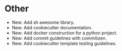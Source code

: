 # Other

* New: Add sh awesome library.
* New: Add cookiecutter documentation.
* New: Add docker construction for a python project.
* New: Add commit guidelines with commitizen.
* New: Add cookiecutter template testing guidelines.